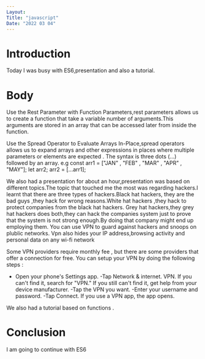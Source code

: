 ```yaml
---
Layout:
Title: "javascript"
Date: "2022 03 04"
---
```


# Introduction
Today I was busy with ES6,presentation and also a tutorial.

# Body
Use the Rest Parameter with Function Parameters,rest parameters allows us to create a function that take a variable number of arguments.This arguments  are stored in an array that can be accessed later from inside the function.

Use the Spread Operator to Evaluate Arrays In-Place,spread operators allows us to expand arrays and other  expressions in places where multiple parameters or elements are expected . The syntax is three dots (...)  followed by an array.
e.g  const arr1 = ["JAN" , "FEB" , "MAR" , "APR" , "MAY"];
     let arr2;
     arr2 = [...arr1];

We also had a presentation for about an hour,presentation was based on different topics.The topic that touched me the most was regarding hackers.I learnt that there are  three types of hackers.Black hat hackers, they are the bad guys ,they hack for wrong reasons.White hat hackers ,they hack to protect companies from the black hat hackers.
Grey hat hackers,they grey hat hackers does both,they can hack the companies system just to prove that the system is not strong enough.By doing that company might end up employing them.
You can use VPN to guard against hackers and snoops on plublic networks. Vpn also hides your IP address,browsing activity and personal data on any wi-fi network

Some VPN providers require monthly fee , but there are some providers that offer a connection for free. You can setup your VPN by doing the following steps :
- Open your phone's Settings app.
-Tap Network & internet. VPN. If you can't find it, search for "VPN." If you still can't find  it, get help from your device manufacturer.
-Tap the VPN you want.
-Enter your username and password.
-Tap Connect. If you use a VPN app, the app opens.

We also had a tutorial based on functions .

# Conclusion
I am going to continue with ES6